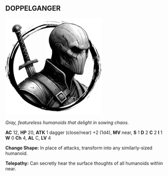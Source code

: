 ## DOPPELGANGER

![](images/doppelganger.webp)

_Gray, featureless humanoids that delight in sowing chaos._

**AC** 12, **HP** 20, **ATK** 1 dagger (close/near) +2 (1d4), **MV** near, **S** 1 **D** 2 **C** 2 **I** 1 **W** 0 **Ch** 4, **AL** C, **LV** 4

**Change Shape:** In place of attacks, transform into any similarly-sized humanoid.

**Telepathy:** Can secretly hear the surface thoughts of all humanoids within near.

